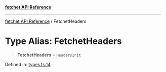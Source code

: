 [**fetchet API Reference**](../README.md)

***

[fetchet API Reference](../README.md) / FetchetHeaders

# Type Alias: FetchetHeaders

> **FetchetHeaders** = `HeadersInit`

Defined in: [types.ts:14](https://github.com/brysonbw/fetchet/blob/e48d311708960711d1b27105e9cd406984b0eda2/src/types.ts#L14)
